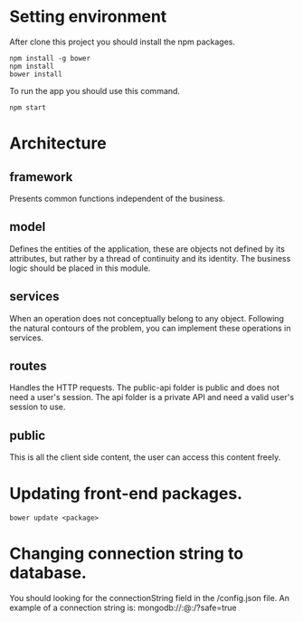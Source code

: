 # Setting environment
After clone this project you should install the npm packages.

    npm install -g bower
    npm install
    bower install

To run the app you should use this command.

    npm start

# Architecture

## framework
Presents common functions independent of the business.

## model
Defines the entities of the application, these are objects not defined by its attributes, but rather by a thread of continuity and its identity.
The business logic should be placed in this module.

## services
When an operation does not conceptually belong to any object. Following the natural contours of the problem, you can implement these operations in services.

## routes
Handles the HTTP requests.
The public-api folder is public and does not need a user's session.
The api folder is a private API and need a valid user's session to use.

## public
This is all the client side content, the user can access this content freely.

# Updating front-end packages.

    bower update <package>

# Changing connection string to database.
You should looking for the connectionString field in the /config.json file. An example of a connection string is: mongodb://<user>:<password>@<server>:<port>/<database>?safe=true